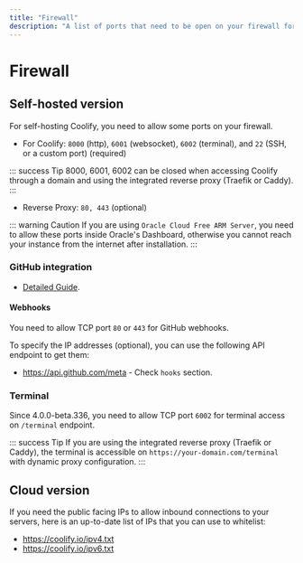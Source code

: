 ```yaml
---
title: "Firewall"
description: "A list of ports that need to be open on your firewall for Coolify to work properly."
---
```


# Firewall
## Self-hosted version

For self-hosting Coolify, you need to allow some ports on your firewall.

- For Coolify: `8000` (http), `6001` (websocket), `6002` (terminal), and `22` (SSH, or a custom port) (required)

::: success Tip
  8000, 6001, 6002 can be closed when accessing Coolify through a domain and using the integrated reverse proxy (Traefik or Caddy).
:::

- Reverse Proxy: `80, 443` (optional)

::: warning Caution
  If you are using `Oracle Cloud Free ARM Server`, you need to allow these ports
  inside Oracle's Dashboard, otherwise you cannot reach your instance from the
  internet after installation.
:::

### GitHub integration
- [Detailed Guide](https://docs.github.com/en/authentication/keeping-your-account-and-data-secure/about-githubs-ip-addresses).

#### Webhooks
You need to allow TCP port `80` or `443` for GitHub webhooks.

To specify the IP addresses (optional), you can use the following API endpoint to get them:

- https://api.github.com/meta - Check `hooks` section.

### Terminal

Since 4.0.0-beta.336, you need to allow TCP port `6002` for terminal access on `/terminal` endpoint.

::: success Tip
  If you are using the integrated reverse proxy (Traefik or Caddy), the terminal is accessible on `https://your-domain.com/terminal` with dynamic proxy configuration.
:::


## Cloud version

If you need the public facing IPs to allow inbound connections to your servers, here is an up-to-date list of IPs that you can use to whitelist:

- https://coolify.io/ipv4.txt
- https://coolify.io/ipv6.txt